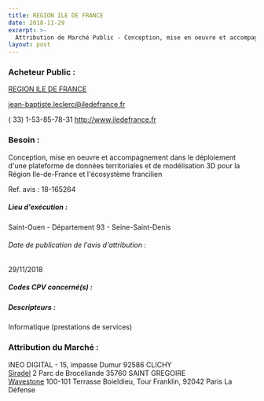 ```yaml
---
title: REGION ILE DE FRANCE
date: 2018-11-29
excerpt: >-
  Attribution de Marché Public - Conception, mise en oeuvre et accompagnement dans le déploiement d'une plateforme de données territoriales et de modélisation 3D pour la Région Ile-de-France et l'écosystème francilien
layout: post
---
```


### Acheteur Public : 
<a href="/acheteur-33/siren-237500079"> REGION ILE DE FRANCE</a><br/>



jean-baptiste.leclerc@iledefrance.fr

( 33) 1-53-85-78-31
http://www.iledefrance.fr
### Besoin :

Conception, mise en oeuvre et accompagnement dans le déploiement d'une plateforme de données territoriales et de modélisation 3D pour la Région Ile-de-France et l'écosystème francilien

Ref. avis : 18-165264


##### Lieu d'exécution :

Saint-Ouen - Département 93 - Seine-Saint-Denis

###### Date de publication de l'avis d'attribution : 
29/11/2018

##### Codes CPV concerné(s) :

##### Descripteurs :
Informatique (prestations de services) <br/>

### Attribution du Marché :
INEO DIGITAL - 15, impasse Dumur 92586 CLICHY <br/>
<a href="/entreprise-262/siren-444062624"> Siradel</a>    2 Parc de Brocéliande 35760 SAINT GREGOIRE <br/>
<a href="/entreprise-257/siren-377550249"> Wavestone</a>    100-101 Terrasse Boieldieu, Tour Franklin, 92042 Paris La Défense <br/>
